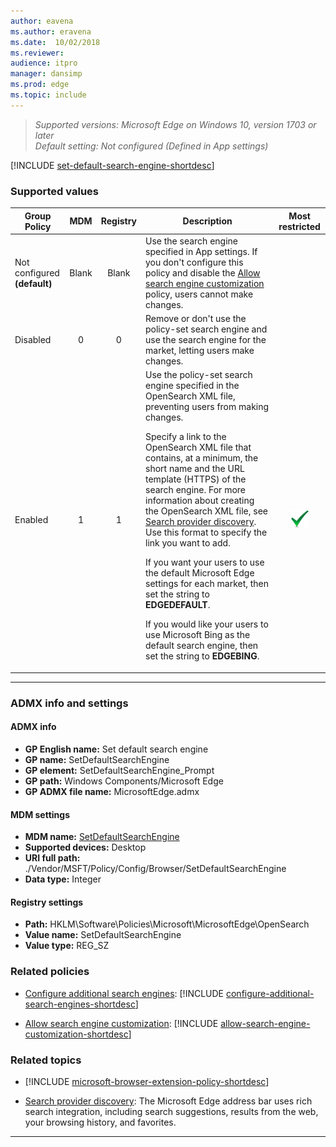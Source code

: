 ```yaml
---
author: eavena
ms.author: eravena
ms.date:  10/02/2018
ms.reviewer: 
audience: itpro
manager: dansimp
ms.prod: edge
ms.topic: include
---
```


<!-- ## Set default search engine -->
>*Supported versions: Microsoft Edge on Windows 10, version 1703 or later*<br>
>*Default setting:  Not configured (Defined in App settings)*

[!INCLUDE [set-default-search-engine-shortdesc](../shortdesc/set-default-search-engine-shortdesc.md)]

### Supported values

|          Group Policy           |  MDM  | Registry |                                                                                                                                                                                                                                                                                                                                                                           Description                                                                                                                                                                                                                                                                                                                                                                           |                 Most restricted                  |
|---------------------------------|:-----:|:--------:|-----------------------------------------------------------------------------------------------------------------------------------------------------------------------------------------------------------------------------------------------------------------------------------------------------------------------------------------------------------------------------------------------------------------------------------------------------------------------------------------------------------------------------------------------------------------------------------------------------------------------------------------------------------------------------------------------------------------------------------------------------------------|:------------------------------------------------:|
| Not configured<br>**(default)** | Blank |  Blank   |                                                                                                                                                                                                                                                Use the search engine specified in App settings. If you don't configure this policy and disable the [Allow search engine customization](../group-policies/search-engine-customization-gp.md#allow-search-engine-customization) policy, users cannot make changes.                                                                                                                                                                                                                                                |                                                  |
|            Disabled             |   0   |    0     |                                                                                                                                                                                                                                                                                                                     Remove or don't use the policy-set search engine and use the search engine for the market, letting users make changes.                                                                                                                                                                                                                                                                                                                      |                                                  |
|             Enabled             |   1   |    1     | Use the policy-set search engine specified in the OpenSearch XML file, preventing users from making changes.<p><p>Specify a link to the OpenSearch XML file that contains, at a minimum, the short name and the URL template (HTTPS) of the search engine. For more information about creating the OpenSearch XML file, see [Search provider discovery](https://docs.microsoft.com/microsoft-edge/dev-guide/browser/search-provider-discovery). Use this format to specify the link you want to add.<p><p>If you want your users to use the default Microsoft Edge settings for each market, then set the string to **EDGEDEFAULT**.<p><p>If you would like your users to use Microsoft Bing as the default search engine, then set the string to **EDGEBING**. | ![Most restricted value](../images/check-gn.png) |

---



### ADMX info and settings
#### ADMX info
- **GP English name:** Set default search engine 
- **GP name:** SetDefaultSearchEngine
- **GP element:** SetDefaultSearchEngine_Prompt 
- **GP path:** Windows Components/Microsoft Edge
- **GP ADMX file name:** MicrosoftEdge.admx

#### MDM settings
- **MDM name:** [SetDefaultSearchEngine](https://docs.microsoft.com/windows/client-management/mdm/policy-csp-browser#browser-setdefaultsearchengine)
- **Supported devices:** Desktop
- **URI full path:** ./Vendor/MSFT/Policy/Config/Browser/SetDefaultSearchEngine 
- **Data type:** Integer

#### Registry settings
- **Path:** HKLM\\Software\\Policies\\Microsoft\\MicrosoftEdge\\OpenSearch
- **Value name:** SetDefaultSearchEngine
- **Value type:** REG_SZ

### Related policies

- [Configure additional search engines](../available-policies.md#configure-additional-search-engines): [!INCLUDE [configure-additional-search-engines-shortdesc](../shortdesc/configure-additional-search-engines-shortdesc.md)]

- [Allow search engine customization](../available-policies.md#allow-search-engine-customization): [!INCLUDE [allow-search-engine-customization-shortdesc](../shortdesc/allow-search-engine-customization-shortdesc.md)]

### Related topics

- [!INCLUDE [microsoft-browser-extension-policy-shortdesc](../shortdesc/microsoft-browser-extension-policy-shortdesc.md)]

- [Search provider discovery](https://docs.microsoft.com/microsoft-edge/dev-guide/browser/search-provider-discovery): The Microsoft Edge address bar uses rich search integration, including search suggestions, results from the web, your browsing history, and favorites.

<hr>
